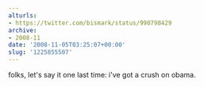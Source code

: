 ```yaml
---
alturls:
- https://twitter.com/bismark/status/990798429
archive:
- 2008-11
date: '2008-11-05T03:25:07+00:00'
slug: '1225855507'
---
```


folks, let's say it one last time: i've got a crush on obama.


